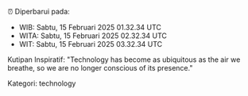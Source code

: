 ⏰ Diperbarui pada:
- WIB: Sabtu, 15 Februari 2025 01.32.34 UTC
- WITA: Sabtu, 15 Februari 2025 02.32.34 UTC
- WIT: Sabtu, 15 Februari 2025 03.32.34 UTC

Kutipan Inspiratif:
"Technology has become as ubiquitous as the air we breathe, so we are no longer conscious of its presence."


Kategori: technology

